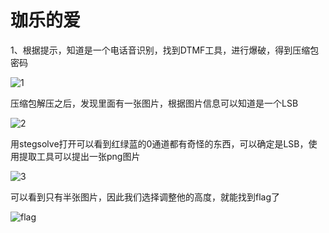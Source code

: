 <!--
 * @Author: y3s
 * @LastEditors: y3s
 * @email: y3sss@foxmail.com
 * @Date: 2022-05-02 10:55:04
 * @LastEditTime: 2022-05-02 10:58:40
 * @motto: keep learning makes u strong
-->

# 珈乐的爱
1、根据提示，知道是一个电话音识别，找到DTMF工具，进行爆破，得到压缩包密码

![1](E:\2022\2022校赛\misc-珈乐的爱\题解\1.png)

压缩包解压之后，发现里面有一张图片，根据图片信息可以知道是一个LSB

![2](E:\2022\2022校赛\misc-珈乐的爱\题解\2.png)

用stegsolve打开可以看到红绿蓝的0通道都有奇怪的东西，可以确定是LSB，使用提取工具可以提出一张png图片

![3](E:\2022\2022校赛\misc-珈乐的爱\题解\3.png)

可以看到只有半张图片，因此我们选择调整他的高度，就能找到flag了

![flag](E:\2022\2022校赛\misc-珈乐的爱\题解\flag.png)

